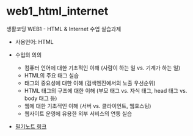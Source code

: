 # web1_html_internet
생활코딩 WEB1 - HTML &amp; Internet 수업 실습과제

* 사용언어: HTML

* 수업의 의의
  * 컴퓨터 언어에 대한 기초적인 이해 (사람이 하는 일 vs. 기계가 하는 일)
  * HTML의 주요 태그 실습
  * 태그의 중요성에 대한 이해 (검색엔진에서의 노출 우선순위)
  * HTML 태그의 구조에 대한 이해 (부모 태그 vs. 자식 태그, head 태그 vs. body 태그 등)
  * 웹에 대한 기초적인 이해 (서버 vs. 클라이언트, 웹호스팅)
  * 웹사이트 운영에 유용한 외부 서비스의 연동 실습

* [필기노트 링크]()
